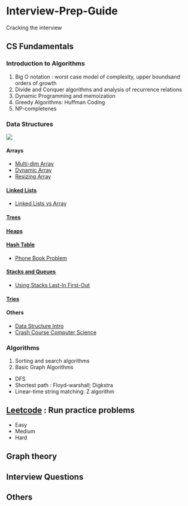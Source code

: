 # Interview-Prep-Guide
Cracking the interview 

## CS Fundamentals 
### Introduction to Algorithms 
1. Big O notation : worst case model of complexity, upper boundsand orders of growth
2. Divide and Conquer algorithms and analysis of recurrence relations
3. Dynamic Programming and memoization
4. Greedy Algorithms:  Huffman Coding
5. NP-completenes

### Data Structures
![](https://res.cloudinary.com/practicaldev/image/fetch/s--WlnYH5fq--/c_limit%2Cf_auto%2Cfl_progressive%2Cq_auto%2Cw_880/https://cdn-images-1.medium.com/max/1600/1%2ADyu63sMUVL-gYEZISOE2BQ.jpeg)

#### Arrays 
  - [Multi-dim Array](https://archive.org/details/0102WhatYouShouldKnow/02_05-multidimensionalArrays.mp4) 
  - [Dynamic Array](https://www.coursera.org/lecture/data-structures/dynamic-arrays-EwbnV)
  - [Resizing Array](https://archive.org/details/0102WhatYouShouldKnow/03_01-resizableArrays.mp4)

#### [Linked Lists](https://www.youtube.com/watch?v=njTh_OwMljA&feature=youtu.be) 
  - [Linked Lists vs Array](https://www.coursera.org/lecture/data-structures-optimizing-performance/core-linked-lists-vs-arrays-rjBs9)

#### [Trees](https://www.youtube.com/watch?v=oSWTXtMglKE&feature=youtu.be)

#### [Heaps](https://www.youtube.com/watch?v=t0Cq6tVNRBA&feature=youtu.be)

#### [Hash Table](https://www.youtube.com/watch?v=shs0KM3wKv8&feature=youtu.be)
  - [Phone Book Problem](https://www.coursera.org/learn/data-structures/lecture/NYZZP/phone-book-problem)

#### [Stacks and Queues ](https://youtu.be/wjI1WNcIntg)
  - [Using Stacks Last-In First-Out ](https://archive.org/details/0102WhatYouShouldKnow/05_01-usingStacksForLast-inFirst-out.mp4)

#### [Tries](https://www.youtube.com/watch?v=zIjfhVPRZCg)

#### Others 
  -  [Data Structure Intro](https://www.youtube.com/watch?v=bum_19loj9A)
  -  [Crash Course Computer Science](https://www.youtube.com/watch?v=DuDz6B4cqVc&feature=youtu.be)


### Algorithms 
1. Sorting and search algorithms
2. Basic Graph Algorithms  
  * DFS 
  * Shortest path : Floyd-warshall; Digkstra 
  * Linear-time string matching: Z algorithm 


## [Leetcode](https://github.com/waiyulam/Interview-Prep-Guide/tree/master/Leetcode) : Run practice problems
- Easy 
- Medium 
- Hard 

## Graph theory 


## Interview Questions 

## Others 

